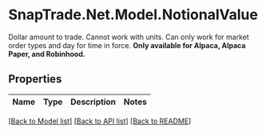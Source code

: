 # SnapTrade.Net.Model.NotionalValue
Dollar amount to trade. Cannot work with units. Can only work for market order types and day for time in force. **Only available for Alpaca, Alpaca Paper, and Robinhood.**

## Properties

Name | Type | Description | Notes
------------ | ------------- | ------------- | -------------

[[Back to Model list]](../README.md#documentation-for-models) [[Back to API list]](../README.md#documentation-for-api-endpoints) [[Back to README]](../README.md)

